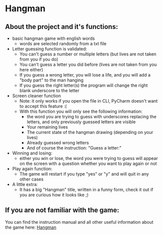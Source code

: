 # Hangman

## About the project and it's functions:

- basic hangman game with english words
  - words are selected randomly from a txt file
- Letter guessing function is validated:
  - You can't guess a number or multiple letters (but lives are not taken from you if you do)
  - You can't guess a letter you did before (lives are not taken from you here either)
  - If you guess a wrong letter, you will lose a life, and you will add a "body part" to the man hanging
  - If you guess the right letter(s) the program will change the right blank underscore to the letter
- Screen cleaner function
  - Note: it only works if you open the file in CLI, PyCharm doesn't want to accept this feature :(
  - With this function you will only see the following information:
    - the word you are trying to guess with underscores replacing the letters, and only previously guessed letters are visible 
    - Your remaining lives
    - The current state of the hangman drawing (depending on your lives)
    - Already guessed wrong letters
    - And of course the instruction: "Guess a letter:"
- Winning and losing: 
  - either you win or lose, the word you were trying to guess will appear on the screen with a question whether you want to play again or not
- Play again function:
  - The game will restart if you type "yes" or "y" and will quit in any other cases
- A little extra:
  - It has a big "Hangman" title, written in a funny form, check it out if you are curious how it looks like ;)

## If you are not familiar with the game:
You can find the instruction manual and all other useful information about the game here: [Hangman](https://en.wikipedia.org/wiki/Hangman_(game))